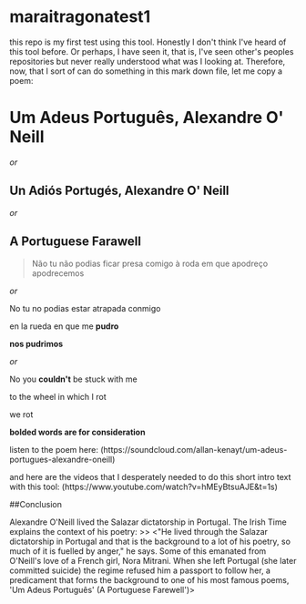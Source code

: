 # maraitragonatest1
this repo is my first test using this tool. Honestly I don't think I've heard of this tool before. Or perhaps, I have seen it, that is, I've seen other's peoples repositories but never really understood what was I looking at. Therefore, now, that I sort of can do something in this mark down file, let me copy a poem:

<h1> Um Adeus Português, Alexandre O' Neill</h1>

<em>or</em>

## Un Adiós Portugés, Alexandre O' Neill

<em>or</em>

<h2>A Portuguese Farawell </h2>

>   Não tu não podias ficar presa comigo 
    à roda em que apodreço 
    apodrecemos

<em>or</em>


<p>No tu no podias estar atrapada conmigo<br>
<p> en la rueda en que me <strong>pudro</strong><br>
<p><strong>nos pudrimos</strong></p>

<em>or</em>

<p>No you <strong>couldn't</strong> be stuck with me</p>
<p>to the wheel in which I rot</p>
<p>we rot</p>

<p><strong>bolded words are for consideration</strong></p>

<p>listen to the poem here: (https://soundcloud.com/allan-kenayt/um-adeus-portugues-alexandre-oneill)</p>

<p>and here are the videos that I desperately needed to do this short intro text with this tool: 
(https://www.youtube.com/watch?v=hMEyBtsuAJE&t=1s)</p>

##Conclusion

<p>Alexandre O'Neill lived the Salazar dictatorship in Portugal. The Irish Time explains the context of his poetry:
>>
<"He lived through the Salazar dictatorship in Portugal and that is the background to a lot of his poetry, so much of it is fuelled by anger," he says. Some of this emanated from O'Neill's love of a French girl, Nora Mitrani. When she left Portugal (she later committed suicide) the regime refused him a passport to follow her, a predicament that forms the background to one of his most famous poems, 'Um Adeus Português' (A Portuguese Farewell')>
</p>








